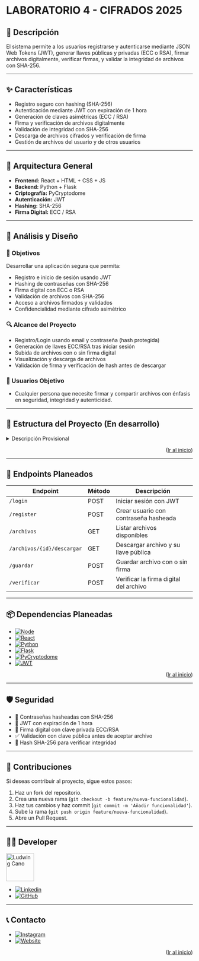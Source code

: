 <!--
PROJECT NAME
-->

# LABORATORIO 4 - CIFRADOS 2025  
<a id="readme-top"></a>

<!--
PROJECT DESCRIPTION
-->
## 📜 Descripción



El sistema permite a los usuarios registrarse y autenticarse mediante JSON Web Tokens (JWT), generar llaves públicas y privadas (ECC o RSA), firmar archivos digitalmente, verificar firmas, y validar la integridad de archivos con SHA-256.


---

## ✨ Características

- Registro seguro con hashing (SHA-256)
- Autenticación mediante JWT con expiración de 1 hora
- Generación de claves asimétricas (ECC / RSA)
- Firma y verificación de archivos digitalmente
- Validación de integridad con SHA-256
- Descarga de archivos cifrados y verificación de firma
- Gestión de archivos del usuario y de otros usuarios

---

## 🧩 Arquitectura General

- **Frontend:** React + HTML + CSS + JS
- **Backend:** Python + Flask
- **Criptografía:** PyCryptodome
- **Autenticación:** JWT
- **Hashing:** SHA-256
- **Firma Digital:** ECC / RSA

---

## 📐 Análisis y Diseño

### 🎯 Objetivos

Desarrollar una aplicación segura que permita:

- Registro e inicio de sesión usando JWT
- Hashing de contraseñas con SHA-256
- Firma digital con ECC o RSA
- Validación de archivos con SHA-256
- Acceso a archivos firmados y validados
- Confidencialidad mediante cifrado asimétrico

### 🔍 Alcance del Proyecto

- Registro/Login usando email y contraseña (hash protegida)
- Generación de llaves ECC/RSA tras iniciar sesión
- Subida de archivos con o sin firma digital
- Visualización y descarga de archivos
- Validación de firma y verificación de hash antes de descargar

### 👤 Usuarios Objetivo

- Cualquier persona que necesite firmar y compartir archivos con énfasis en seguridad, integridad y autenticidad.

---

## 📂 Estructura del Proyecto (En desarrollo)

<details>
  <summary>Descripción Provisional</summary>

- **frontend/** (React)
  - **components/**: Componentes reutilizables
  - **pages/**: Login, Registro, Home
  - **services/**: Peticiones API
- **backend/** (Flask)
  - **routes/**: Endpoints REST
  - **crypto/**: Lógica de firma y hash
  - **models/**: Manejo de usuarios y archivos
  - **auth/**: JWT y validación
</details>

<p align="right">(<a href="#readme-top">Ir al inicio</a>)</p>

---

## 📡 Endpoints Planeados

| Endpoint                   | Método | Descripción |
|---------------------------|--------|-------------|
| `/login`                  | POST   | Iniciar sesión con JWT |
| `/register`               | POST   | Crear usuario con contraseña hasheada |
| `/archivos`               | GET    | Listar archivos disponibles |
| `/archivos/{id}/descargar`| GET    | Descargar archivo y su llave pública |
| `/guardar`                | POST   | Guardar archivo con o sin firma |
| `/verificar`              | POST   | Verificar la firma digital del archivo |

---

## 📦 Dependencias Planeadas

* [![Node][Node.js]][Node-url]
* [![React][React.js]][React-url]
* [![Python][Python]][Python-url]
* [![Flask][Flask]][Flask-url]
* [![PyCryptodome][PyCryptodome]][PyCrypto-url]
* [![JWT][JWT]][JWT-url]

<p align="right">(<a href="#readme-top">Ir al inicio</a>)</p>

---

## 🛡️ Seguridad

- 🔐 Contraseñas hasheadas con SHA-256
- 🧾 JWT con expiración de 1 hora
- 🔏 Firma digital con clave privada ECC/RSA
- ✅ Validación con clave pública antes de aceptar archivo
- 📎 Hash SHA-256 para verificar integridad

---

## 👥 Contribuciones

Si deseas contribuir al proyecto, sigue estos pasos:

1. Haz un fork del repositorio.
2. Crea una nueva rama (`git checkout -b feature/nueva-funcionalidad`).
3. Haz tus cambios y haz commit (`git commit -m 'Añadir funcionalidad'`).
4. Sube la rama (`git push origin feature/nueva-funcionalidad`).
5. Abre un Pull Request.

---

## 🧑‍💻 Developer

<a href="https://github.com/locano">
  <img width='75' src="https://avatars.githubusercontent.com/u/16949087?v=4" alt="Ludwing Cano" />
</a>

* [![Linkedin][Linkedin]][Linkedin-lud]
* [![GitHub][GitHub]][GitHub-lud]

---

## 📞 Contacto

* [![Instagram][Instagram]][Instagram-url]
* [![Website][Website]][Website-url]

<p align="right">(<a href="#readme-top">Ir al inicio</a>)</p>

<!-- MARKDOWN LINKS & IMAGES -->
[Node.js]: https://img.shields.io/badge/Node.js-339933?style=flat&logo=node.js&logoColor=white
[Node-url]: https://nodejs.org/en/
[React.js]: https://img.shields.io/badge/React-20232A?style=flat&logo=react&logoColor=61DAFB
[React-url]: https://reactjs.org/
[Python]: https://img.shields.io/badge/Python-3776AB?style=flat&logo=python&logoColor=white
[Python-url]: https://www.python.org/
[Flask]: https://img.shields.io/badge/Flask-000000?style=flat&logo=flask&logoColor=white
[Flask-url]: https://flask.palletsprojects.com/
[JWT]: https://img.shields.io/badge/JWT-black?style=flat&logo=JSON%20web%20tokens
[JWT-url]: https://jwt.io/
[PyCryptodome]: https://img.shields.io/badge/PyCryptodome-FFD43B?style=flat&logo=python&logoColor=black
[PyCrypto-url]: https://www.pycryptodome.org/
[Instagram]: https://img.shields.io/badge/Instagram-E4405F?style=flat&logo=instagram&logoColor=white
[Instagram-url]: https://www.instagram.com/ludwing238/
[Website]: https://img.shields.io/website?url=https://lc2tech.com/
[Website-url]: https://lc2tech.com/
[Linkedin]: https://img.shields.io/badge/-LinkedIn-black.svg?style=for-the-badge&logo=linkedin&colorB=555
[Linkedin-lud]: https://www.linkedin.com/in/ludwing-cano238
[GitHub]: https://img.shields.io/badge/github-%23121011.svg?style=for-the-badge&logo=github&logoColor=white
[GitHub-lud]: https://github.com/locano




  
